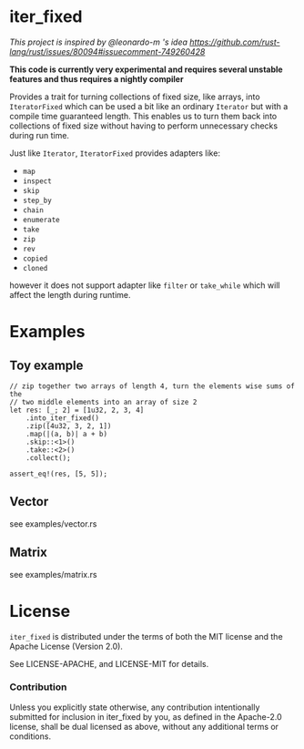 # iter_fixed

*This project is inspired by @leonardo-m 's idea https://github.com/rust-lang/rust/issues/80094#issuecomment-749260428*

**This code is currently very experimental and requires several unstable features and thus requires a nightly compiler**

Provides a trait for turning collections of fixed size, like arrays, into `IteratorFixed` which can be used a bit
like an ordinary `Iterator` but with a compile time guaranteed length. This enables us to turn them back into collections
of fixed size without having to perform unnecessary checks during run time.

Just like `Iterator`, `IteratorFixed` provides adapters like:

* `map`
* `inspect`
* `skip`
* `step_by`
* `chain`
* `enumerate`
* `take`
* `zip`
* `rev`
* `copied`
* `cloned`

however it does not support adapter like `filter` or `take_while` which will affect the length during runtime.

# Examples

## Toy example

```
// zip together two arrays of length 4, turn the elements wise sums of the
// two middle elements into an array of size 2
let res: [_; 2] = [1u32, 2, 3, 4]
    .into_iter_fixed()
    .zip([4u32, 3, 2, 1])
    .map(|(a, b)| a + b)
    .skip::<1>()
    .take::<2>()
    .collect();

assert_eq!(res, [5, 5]);
```

## Vector
see examples/vector.rs

## Matrix

see examples/matrix.rs

# License
`iter_fixed` is distributed under the terms of both the MIT license and
the Apache License (Version 2.0).

See LICENSE-APACHE, and LICENSE-MIT for details.

### Contribution
Unless you explicitly state otherwise, any contribution intentionally submitted for inclusion in iter_fixed by you, as defined in the Apache-2.0 license, shall be dual licensed as above, without any additional terms or conditions.
